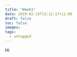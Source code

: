 ```yaml
---
title: "Week1"
date: 2019-02-15T13:12:17+11:00
draft: false
toc: false
images:
tags: 
  - untagged
---
```


Hi